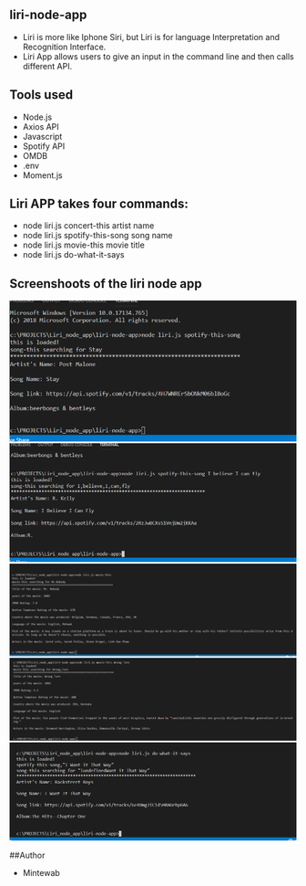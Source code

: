 ## liri-node-app

* Liri is more like Iphone Siri, but Liri is for language Interpretation and Recognition Interface.
* Liri App allows users to give an input in the command line and then calls different API.
  
 ## Tools used 

* Node.js
* Axios API
* Javascript 
* Spotify API
* OMDB
* .env
* Moment.js

## Liri APP takes four commands:
* node liri.js concert-this artist name
* node liri.js spotify-this-song song name
* node liri.js movie-this movie title
* node liri.js do-what-it-says  

## Screenshoots of the liri node app

![GitHub Logo](/images/Capture.PNG)
![GitHub Logo](/images/Capture2.PNG)
![GitHub Logo](/images/Capture3.PNG)
![GitHub Logo](/images/Capture4.PNG)
![GitHub Logo](/images/Capture5.PNG)



##Author

* Mintewab 